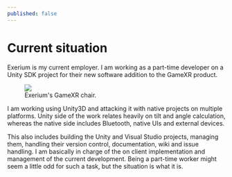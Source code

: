 ```yaml
---
published: false
---
```


# Current situation

Exerium is my current employer. I am working as a part-time developer on a Unity SDK project for their new software addition to the GameXR product.

<figure class="half">
	<img src="{{ site.gamexr }}">
	<figcaption>Exerium's GameXR chair.</figcaption>
</figure>

I am working using Unity3D and attacking it with native projects on multiple platforms. Unity side of the work relates heavily on tilt and angle calculation, whereas the native side includes Bluetooth, native UIs and external devices.

This also includes building the Unity and Visual Studio projects, managing them, handling their version control, documentation, wiki and issue handling. I am basically in charge of the on client implementation and management of the current development. Being a part-time worker might seem a little odd for such a task, but the situation is what it is.
